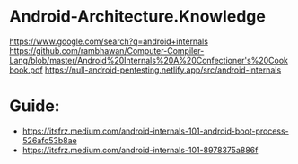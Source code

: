 # Android-Architecture.Knowledge
https://www.google.com/search?q=android+internals https://github.com/rambhawan/Computer-Compiler-Lang/blob/master/Android%20Internals%20A%20Confectioner's%20Cookbook.pdf https://null-android-pentesting.netlify.app/src/android-internals 


# Guide:
- https://itsfrz.medium.com/android-internals-101-android-boot-process-526afc53b8ae
- https://itsfrz.medium.com/android-internals-101-8978375a886f
